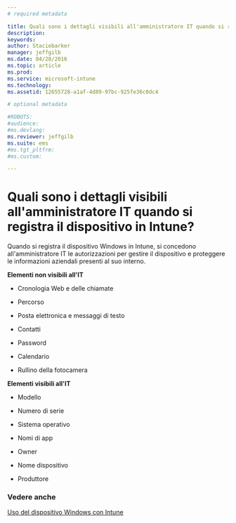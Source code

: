 ```yaml
---
# required metadata

title: Quali sono i dettagli visibili all'amministratore IT quando si registra il dispositivo in Intune? | Microsoft Intune
description:
keywords:
author: Staciebarker
manager: jeffgilb
ms.date: 04/28/2016
ms.topic: article
ms.prod:
ms.service: microsoft-intune
ms.technology:
ms.assetid: 12655728-a1af-4d89-97bc-925fe36c0dc4

# optional metadata

#ROBOTS:
#audience:
#ms.devlang:
ms.reviewer: jeffgilb
ms.suite: ems
#ms.tgt_pltfrm:
#ms.custom:

---
```



# Quali sono i dettagli visibili all'amministratore IT quando si registra il dispositivo in Intune?

Quando si registra il dispositivo Windows in Intune, si concedono all'amministratore IT le autorizzazioni per gestire il dispositivo e proteggere le informazioni aziendali presenti al suo interno.

**Elementi non visibili all'IT**

-   Cronologia Web e delle chiamate

-   Percorso

-   Posta elettronica e messaggi di testo

-   Contatti

-   Password

-   Calendario

-   Rullino della fotocamera

**Elementi visibili all'IT**

-   Modello

-   Numero di serie

-   Sistema operativo

-   Nomi di app

-   Owner

-   Nome dispositivo

-   Produttore

### Vedere anche
[Uso del dispositivo Windows con Intune](using-your-windows-device-with-intune.md)

<!--HONumber=May16_HO1-->


